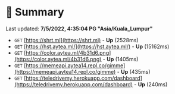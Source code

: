 # 📖 Summary
Last updated: **7/5/2022, 4:35:04 PG "Asia/Kuala_Lumpur"**

- `GET` [https://shrt.ml](https://shrt.ml) - **Up** (2528ms)
- `GET` [https://hst.aytea.ml/](https://hst.aytea.ml/) - **Up** (15162ms)
- `GET` [https://color.aytea.ml/4b31d6.png](https://color.aytea.ml/4b31d6.png) - **Up** (1405ms)
- `GET` [https://memeapi.aytea14.repl.co/gimme](https://memeapi.aytea14.repl.co/gimme) - **Up** (435ms)
- `GET` [https://teledrivemy.herokuapp.com/dashboard](https://teledrivemy.herokuapp.com/dashboard) - **Up** (240ms)
